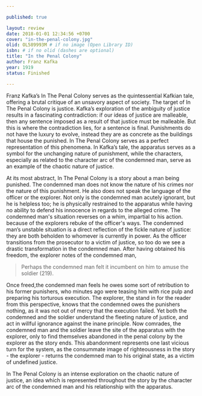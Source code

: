 ```yaml
---

published: true

layout: review
date: 2018-01-01 12:34:56 +0700
cover: "in-the-penal-colony.jpg"
olid: OL589993M # if no image (Open Library ID)
isbn: # if no olid (dashes are optional)
title: "In the Penal Colony"
author: Franz Kafka
year: 1919
status: Finished 

---
```


Franz Kafka’s In The Penal Colony serves as the quintessential Kafkian tale, offering a 
brutal critique of an unsavory aspect of society. The target of In The Penal Colony is justice. 
Kafka’s exploration of the ambiguity of justice results in a fascinating contradiction: if our ideas 
of justice are malleable, then any sentence imposed as a result of that justice must be malleable. 
But this is where the contradiction lies, for a sentence is final. Punishments do not have the 
luxury to evolve, instead they are as concrete as the buildings that house the punished. In The 
Penal Colony serves as a perfect representation of this phenomena. In Kafka’s tale, the apparatus 
serves as a symbol for the unchanging nature of punishment, while the characters, especially as 
related to the character arc of the condemned man, serve as an example of the chaotic nature of 
justice.

At its most abstract, In The Penal Colony is a story about a man being punished. The 
condemned man does not know the nature of his crimes nor the nature of this punishment. He 
also does not speak the language of the officer or the explorer. Not only is the condemned man 
acutely ignorant, but he is helpless too; he is physically restrained to the apparatus while having 
no ability to defend his innocence in regards to the alleged crime. The condemned man's 
situation reverses on a whim, impartial to his action. because of the explorers rebuke of the 
officer's ways. The condemned man’s unstable situation is a direct reflection of the fickle nature 
of justice: they are both beholden to whomever is currently in power. As the officer transitions 
from the prosecutor to a victim of justice, so too do we see a drastic transformation in the 
condemned man. After having obtained his freedom, the explorer notes of the condemned man, 
>Perhaps the condemned man felt it incumbent on him to amuse the soldier (219). 

Once freed,the condemned man feels he owes some sort of retribution to his former punishers, who minutes 
ago were teasing him with rice pulp and preparing his torturous execution. The explorer, the 
stand in for the reader from this perspective, knows that the condemned owes the punishers 
nothing, as it was not out of mercy that the execution failed. Yet both the condemned and the 
soldier understand the fleeting nature of justice, and act in willful ignorance against the inane 
principle. Now comrades, the condemned man and the soldier leave the site of the apparatus with 
the explorer, only to find themselves abandoned in the penal colony by the explorer as the story 
ends. This abandonment represents one last vicious turn for the system, as the consummate 
image of righteousness in the story - the explorer - returns the condemned man to his original 
state, as a victim of undefined justice. 

In The Penal Colony is an intense exploration on the chaotic nature of justice, an idea 
which is represented throughout the story by the character arc of the condemned man and his 
relationship with the apparatus.